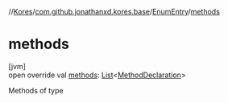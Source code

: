 //[Kores](../../../index.md)/[com.github.jonathanxd.kores.base](../index.md)/[EnumEntry](index.md)/[methods](methods.md)

# methods

[jvm]\
open override val [methods](methods.md): [List](https://kotlinlang.org/api/latest/jvm/stdlib/kotlin.collections/-list/index.html)<[MethodDeclaration](../-method-declaration/index.md)>

Methods of type

